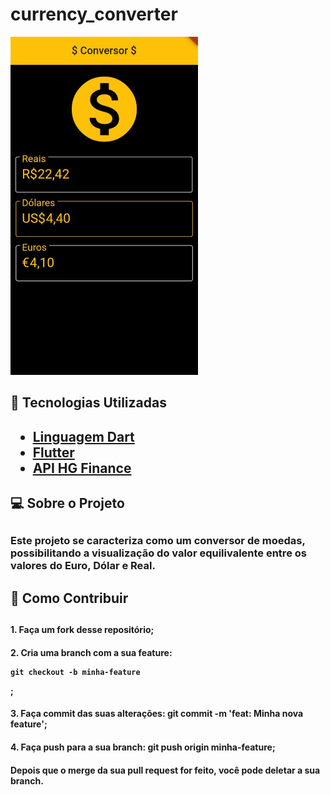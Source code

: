 # currency_converter

<img src = "img/conversor.jpg" width="300" background-position = "center">

<h2>🔎 Tecnologias Utilizadas<h2>
<ul>
  <a href="https://dart.dev/"><li>Linguagem Dart</li></a>
  <a href="https://flutter.dev/"><li>Flutter</li></a>
  <a href="https://hgbrasil.com/status/finance"><li>API HG Finance</li></a>
</ul>

<h2>💻 Sobre o Projeto<h2>
 
<h3>Este projeto se caracteriza como um conversor de moedas, possibilitando a visualização 
  do valor equilivalente entre os valores do Euro, Dólar e Real.
 
<h2>🚀 Como Contribuir<h2>
  
  <h4>1. Faça um fork desse repositório;
  <h4>2. Cria uma branch com a sua feature: <pre><code>git checkout -b minha-feature</code></pre>;
  <h4>3. Faça commit das suas alterações: git commit -m 'feat: Minha nova feature';
  <h4>4. Faça push para a sua branch: git push origin minha-feature;
  <h4>Depois que o merge da sua pull request for feito, você pode deletar a sua branch.

